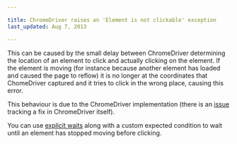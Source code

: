 ```yaml
---

title: ChromeDriver raises an 'Element is not clickable' exception
last_updated: Aug 7, 2013

---
```


This can be caused by the small delay between ChromeDriver determining the
location of an element to click and actually clicking on the element. If the
element is moving (for instance because another element has loaded and caused
the page to reflow) it is no longer at the coordinates that ChomeDriver
captured and it tries to click in the wrong place, causing this error.

This behaviour is due to the ChromeDriver implementation (there is an
[issue](https://code.google.com/p/chromedriver/issues/detail?id=22)
tracking a fix in ChromeDriver itself).

You can use
[explicit waits](http://docs.seleniumhq.org/docs/04_webdriver_advanced.jsp#explicit-and-implicit-waits-reference)
along with a custom expected condition to wait until an element has stopped moving before clicking.
